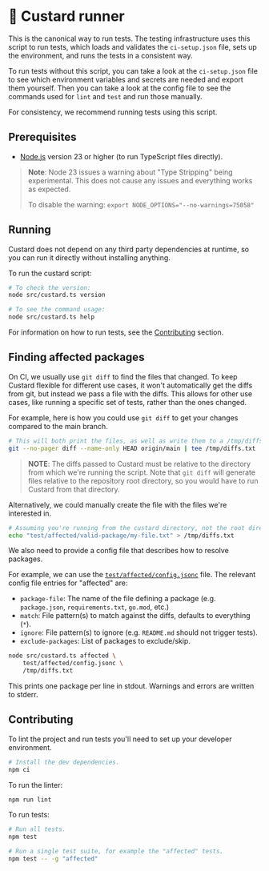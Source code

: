 # 🍮 Custard runner

This is the canonical way to run tests.
The testing infrastructure uses this script to run tests, which loads and validates the `ci-setup.json` file, sets up the environment, and runs the tests in a consistent way.

To run tests without this script, you can take a look at the `ci-setup.json` file to see which environment variables and secrets are needed and export them yourself.
Then you can take a look at the config file to see the commands used for `lint` and `test` and run those manually.

For consistency, we recommend running tests using this script.

## Prerequisites

- [Node.js](https://nodejs.org/en/download/current) version 23 or higher (to run TypeScript files directly).

> **Note**: Node 23 issues a warning about "Type Stripping" being experimental.
> This does not cause any issues and everything works as expected.
>
> To disable the warning: `export NODE_OPTIONS="--no-warnings=75058"`

## Running

Custard does not depend on any third party dependencies at runtime, so you can run it directly without installing anything.

To run the custard script:

```sh
# To check the version:
node src/custard.ts version

# To see the command usage:
node src/custard.ts help
```

For information on how to run tests, see the [Contributing](#contributing) section.

## Finding affected packages

On CI, we usually use `git diff` to find the files that changed.
To keep Custard flexible for different use cases, it won't automatically get the diffs from git, but instead we pass a file with the diffs.
This allows for other use cases, like running a specific set of tests, rather than the ones changed.

For example, here is how you could use `git diff` to get your changes compared to the main branch.

```sh
# This will both print the files, as well as write them to a /tmp/diffs.txt file.
git --no-pager diff --name-only HEAD origin/main | tee /tmp/diffs.txt
```

> **NOTE**: The diffs passed to Custard must be relative to the directory from which we're running the script.
> Note that `git diff` will generate files relative to the repository root directory, so you would have to run Custard from that directory.

Alternatively, we could manually create the file with the files we're interested in.

```sh
# Assuming you're running from the custard directory, not the root directory.
echo "test/affected/valid-package/my-file.txt" > /tmp/diffs.txt
```

We also need to provide a config file that describes how to resolve packages.

For example, we can use the [`test/affected/config.jsonc`](test/affected/config.jsonc) file.
The relevant config file entries for "affected" are:

- `package-file`: The name of the file defining a package (e.g. `package.json`, `requirements.txt`, `go.mod`, etc.)
- `match`: File pattern(s) to match against the diffs, defaults to everything (`*`).
- `ignore`: File pattern(s) to ignore (e.g. `README.md` should not trigger tests).
- `exclude-packages`: List of packages to exclude/skip.

```sh
node src/custard.ts affected \
    test/affected/config.jsonc \
    /tmp/diffs.txt
```

This prints one package per line in stdout.
Warnings and errors are written to stderr.

## Contributing

To lint the project and run tests you'll need to set up your developer environment.

```sh
# Install the dev dependencies.
npm ci
```

To run the linter:

```sh
npm run lint
```

To run tests:

```sh
# Run all tests.
npm test

# Run a single test suite, for example the "affected" tests.
npm test -- -g "affected"
```
